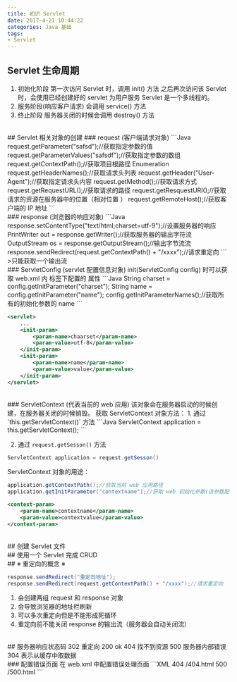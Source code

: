 ```yaml
---
title: 初识 Servlet
date: 2017-4-21 10:44:22
categories: Java 基础
tags:
- Servlet
---
```


## Servlet 生命周期
1. 初始化阶段
第一次访问 Servlet 时，调用 init() 方法
之后再次访问该 Servlet 时，会使用已经创建好的 servlet 为用户服务
Servlet 是一个多线程的。
2. 服务阶段(响应客户请求)
会调用 service() 方法
3. 终止阶段
服务器关闭的时候会调用 destroy() 方法

<!--more--> 

<br/>
## Servlet 相关对象的创建
### request (客户端请求对象)
```Java
request.getParameter("safsd");//获取指定参数的值
request.getParameterValues("safsdf");//获取指定参数的数组
request.getContextPath();//获取项目根路径
Enumeration request.getHeaderNames();//获取请求头列表
request.getHeader("User-Agent");//获取指定请求头内容
request.getMethod();//获取请求方式
request.getRequestURL();//获取请求的路径
request.getResquestURI();//获取请求的资源在服务器中的位置（相对位置 ）
request.getRemoteHost();//获取客户端的 IP 地址
```


<br/>
### response (浏览器的响应对象)
```Java
response.setContentType("text/html;charset=utf-9");//设置服务器的响应
PrintWriter out = response.getWriter();//获取服务器的输出字符流
OutputStream os = response.getOutputStream();//输出字节流流
response.sendRedirect(request.getContextPath() + "/xxxx");//请求重定向
```
>只能获取一个输出流

<br/>
### ServletConfig (servlet 配置信息对象)
init(ServletConfig config) 时可以获取 web.xml 内 <servlet> 标签下配置的 <init-param> 属性
```Java
String charset = config.getInitParameter("charset");
String name = config.getInitParameter("name");
config.getInitParameterNames();//获取所有的初始化参数的 name
```

```XML
<servlet>
	...
	<init-param>
		<param-name>chaarset</param-name>
		<param-value>utf-8</param-value>
	</init-param>
	<init-param>
		<param-name>name</param-name>
		<param-value>value</param-value>
	</init-param>
</servlet>
```

<br/>
### ServletContext (代表当前的 web 应用)
该对象会在服务器启动的时候创建，在服务器关闭的时候销毁。
获取 ServletContext 对象方法：
1. 通过 `this.getServletContext()` 方法
```Java
ServletContext application = this.getServletContext();
```

2. 通过 `request.getSesson()` 方法
```Java
ServletContext application = request.getSesson()
```

ServletContext 对象的用途：
```Java
application.getContextPath();//获取当前 web 应用路径
application.getInitParameter("contextname");//获取 web 初始化参数(该参数配置在 web.xml 文件的根标签中) 
```

```XML
<context-param>
	<param-name>contextname</param-name>
	<param-value>contextvalue</param-value>
</context-param>
```

<br/>
## 创建 Servlet 文件

<br/>
## 使用一个 Servlet 完成 CRUD

<br/>
## ※ 重定向的概念 ※

```Java
response.sendRedirect("重定向地址");
response.sendRedirect(request.getContextPath() + "/xxxx");//请求重定向
```
1. 会创建两组 request 和 response 对象
2. 会导致浏览器的地址栏刷新
3. 可以多次重定向但是不能形成死循环
4. 重定向前不能关闭 response 的输出流（服务器会自动关闭流）

<br/>
## 服务器响应状态码
302 重定向
200 ok
404 找不到资源
500 服务器内部错误
304 表示从缓存中取数据

<br/>
### 配置错误页面
在 web.xml 中配置错误处理页面
```XML
<error-page>
	<error-code>404</error-code>
	<location>/404.html</location>
</error-page>
<error-page>
	<error-code>500</error-code>
	<location>/500.html</location>
</error-page>
```